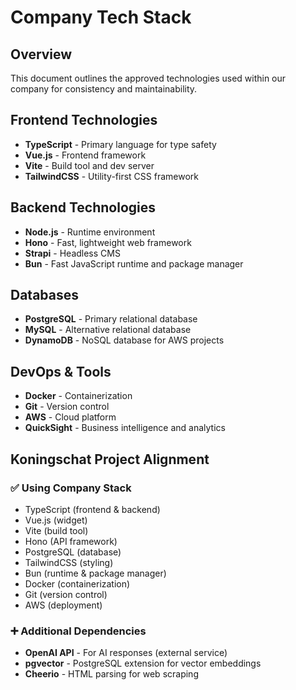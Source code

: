 # Company Tech Stack

## Overview
This document outlines the approved technologies used within our company for consistency and maintainability.

## Frontend Technologies
- **TypeScript** - Primary language for type safety
- **Vue.js** - Frontend framework
- **Vite** - Build tool and dev server
- **TailwindCSS** - Utility-first CSS framework

## Backend Technologies
- **Node.js** - Runtime environment
- **Hono** - Fast, lightweight web framework
- **Strapi** - Headless CMS
- **Bun** - Fast JavaScript runtime and package manager

## Databases
- **PostgreSQL** - Primary relational database
- **MySQL** - Alternative relational database
- **DynamoDB** - NoSQL database for AWS projects

## DevOps & Tools
- **Docker** - Containerization
- **Git** - Version control
- **AWS** - Cloud platform
- **QuickSight** - Business intelligence and analytics

## Koningschat Project Alignment

### ✅ Using Company Stack
- TypeScript (frontend & backend)
- Vue.js (widget)
- Vite (build tool)
- Hono (API framework)
- PostgreSQL (database)
- TailwindCSS (styling)
- Bun (runtime & package manager)
- Docker (containerization)
- Git (version control)
- AWS (deployment)

### ➕ Additional Dependencies
- **OpenAI API** - For AI responses (external service)
- **pgvector** - PostgreSQL extension for vector embeddings
- **Cheerio** - HTML parsing for web scraping
